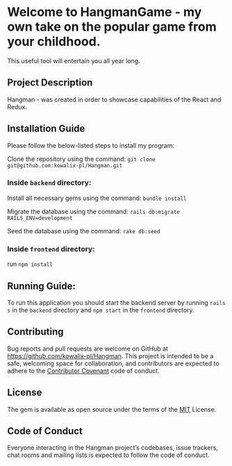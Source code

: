 # Welcome to HangmanGame - my own take on the popular game from your childhood.

This useful tool will entertain you all year long.

## Project Description
Hangman - was created in order to showcase capabilities of the React and Redux.

## Installation Guide 
Please follow the below-listed steps to install my program:

Clone the repository using the command:
`git clone git@github.com:kowalix-pl/Hangman.git`
   
### Inside `backend` directory: 

Install all necessary gems using the command:
`bundle install`
   
Migrate the database using the command:
`rails db:migrate RAILS_ENV=development`

Seed the database using the command:
`rake db:seed`

### Inside `frontend` directory:

run `npm install`

## Running  Guide:

To run this application you should start the backend server by running `rails s` in the `backend` directory and `npm start` in the `frontend` directory.

## Contributing
Bug reports and pull requests are welcome on GitHub at https://github.com/kowalix-pl/Hangman. This project is intended to be a safe, welcoming space for collaboration, and contributors are expected to adhere to the [Contributor Covenant](http://contributor-covenant.org/) code of conduct.

## License
The gem is available as open source under the terms of the [MIT](https://opensource.org/licenses/MIT) License.

## Code of Conduct
Everyone interacting in the Hangman project’s codebases, issue trackers, chat rooms and mailing lists is expected to follow the code of conduct.
 